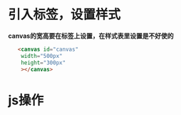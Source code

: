 # 引入标签，设置样式
**canvas的宽高要在标签上设置，在样式表里设置是不好使的**
```html
   <canvas id="canvas"
    width="500px"
    height="300px"
    ></canvas>
```
# js操作
```js


```